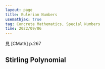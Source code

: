 ```yaml
---
layout: page
title: Eulerian Numbers
usemathjax: true
tag: Concrete Mathematics, Special Numbers
time: 2022/09/06
---
```


見 [CMath] p.267

## Stirling Polynomial
